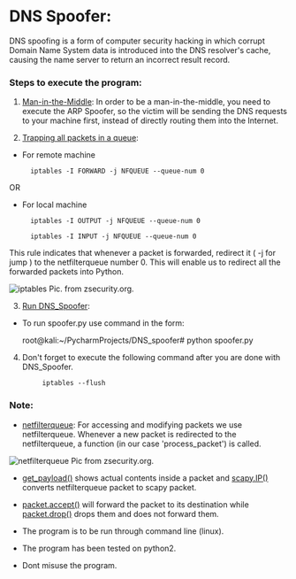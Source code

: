 # DNS Spoofer:
DNS spoofing is a form of computer security hacking in which corrupt 
Domain Name System data is introduced into the DNS resolver's cache, 
causing the name server to return an incorrect result record.

### Steps to execute the program:

1. <ins> Man-in-the-Middle</ins>: In order to be a man-in-the-middle, you 
need to execute the ARP Spoofer, so the victim will be sending the 
DNS requests to your machine first, instead of directly routing them
into the Internet.
 
2. <ins> Trapping all packets in a queue</ins>:
- For remote machine

		
		iptables -I FORWARD -j NFQUEUE --queue-num 0
		

OR  
- For local machine

	 
		iptables -I OUTPUT -j NFQUEUE --queue-num 0

		iptables -I INPUT -j NFQUEUE --queue-num 0
	

This rule indicates that whenever a packet is forwarded, redirect it 
( -j for jump ) to the netfilterqueue number 0. This will enable us 
to redirect all the forwarded packets into Python. 

![iptables](https://user-images.githubusercontent.com/68290275/90950646-39c6f900-e471-11ea-8e44-27c3175a433f.jpg)
Pic. from zsecurity.org.

3. <ins>Run DNS_Spoofer</ins>:

- To run spoofer.py use command in the form:
   
		
	root@kali:~/PycharmProjects/DNS_spoofer# python spoofer.py
		
   
4. Don't forget to execute the following command after you are done with 
DNS_Spoofer.

		
			iptables --flush
		
   
### Note:
- <ins>netfilterqueue</ins>: For accessing and modifying packets we use netfilterqueue. Whenever
a new packet is redirected to the netfilterqueue, a function (in our
case 'process_packet') is called.

![netfilterqueue](https://user-images.githubusercontent.com/68290275/90950784-9a0a6a80-e472-11ea-85d5-c1c41a3dd09e.jpg)
Pic from zsecurity.org.

- <ins>get_payload()</ins> shows actual contents inside a packet and <ins>scapy.IP()</ins> converts netfilterqueue packet
to scapy packet.
- <ins>packet.accept()</ins> will forward the packet to its destination while <ins>packet.drop()</ins>
 drops them and does not forward them.
 
- The program is to be run through command line (linux).
- The program has been tested on python2.
- Dont misuse the program.
